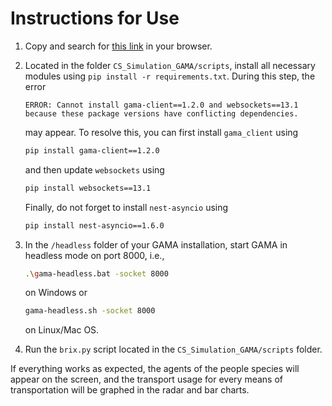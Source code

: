 # Instructions for Use

1. Copy and search for [this link](https://cityscope.media.mit.edu/CS_cityscopeJS/?cityscope=volpe-habm) in your browser.

2. Located in the folder `CS_Simulation_GAMA/scripts`, install all necessary modules using `pip install -r requirements.txt`. During this step, the error
    ```
    ERROR: Cannot install gama-client==1.2.0 and websockets==13.1 because these package versions have conflicting dependencies.
    ```
    may appear. To resolve this, you can first install `gama_client` using
    ```bash
    pip install gama-client==1.2.0
    ```
    and then update `websockets` using
    ```bash
    pip install websockets==13.1
    ```
    Finally, do not forget to install `nest-asyncio` using
    ```bash
    pip install nest-asyncio==1.6.0
    ```

3. In the `/headless` folder of your GAMA installation, start GAMA in headless mode on port 8000, i.e.,
    ```bash
    .\gama-headless.bat -socket 8000
    ```
    on Windows or
    ```bash
    gama-headless.sh -socket 8000
    ```
    on Linux/Mac OS.

4. Run the `brix.py` script located in the `CS_Simulation_GAMA/scripts` folder.

If everything works as expected, the agents of the people species will appear on the screen, and the transport usage for every means of transportation will be graphed in the radar and bar charts.
